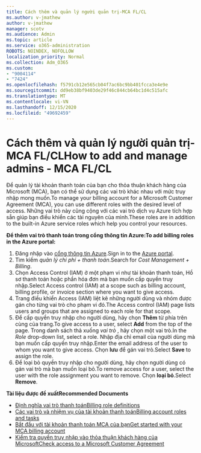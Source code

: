 ```yaml
---
title: Cách thêm và quản lý người quản trị-MCA FL/CL
ms.author: v-jmathew
author: v-jmathew
manager: scotv
ms.audience: Admin
ms.topic: article
ms.service: o365-administration
ROBOTS: NOINDEX, NOFOLLOW
localization_priority: Normal
ms.collection: Adm_O365
ms.custom:
- "9004114"
- "7424"
ms.openlocfilehash: f5791cb12e565cb04f7ac6bc9bb401fcca3e4e9e
ms.sourcegitcommit: dd9eb38bf9403de29f46c844cb64bc1d4c515afc
ms.translationtype: MT
ms.contentlocale: vi-VN
ms.lasthandoff: 12/15/2020
ms.locfileid: "49692459"
---
```

# <a name="how-to-add-and-manage-admins---mca-flcl"></a><span data-ttu-id="429ed-102">Cách thêm và quản lý người quản trị-MCA FL/CL</span><span class="sxs-lookup"><span data-stu-id="429ed-102">How to add and manage admins - MCA FL/CL</span></span>

<span data-ttu-id="429ed-103">Để quản lý tài khoản thanh toán của bạn cho thỏa thuận khách hàng của Microsoft (MCA), bạn có thể sử dụng các vai trò khác nhau với mức truy nhập mong muốn.</span><span class="sxs-lookup"><span data-stu-id="429ed-103">To manage your billing account for a Microsoft Customer Agreement (MCA), you can use different roles with the desired level of access.</span></span> <span data-ttu-id="429ed-104">Những vai trò này cũng cộng với các vai trò dịch vụ Azure tích hợp sẵn giúp bạn điều khiển các tài nguyên của mình.</span><span class="sxs-lookup"><span data-stu-id="429ed-104">These roles are in addition to the built-in Azure service roles which help you control your resources.</span></span>

<span data-ttu-id="429ed-105">**Để thêm vai trò thanh toán trong cổng thông tin Azure:**</span><span class="sxs-lookup"><span data-stu-id="429ed-105">**To add billing roles in the Azure portal:**</span></span>

1. <span data-ttu-id="429ed-106">Đăng nhập vào [cổng thông tin Azure](https://portal.azure.com/).</span><span class="sxs-lookup"><span data-stu-id="429ed-106">Sign in to the [Azure portal](https://portal.azure.com/).</span></span>
2. <span data-ttu-id="429ed-107">Tìm kiếm *quản lý chi phí + thanh toán*.</span><span class="sxs-lookup"><span data-stu-id="429ed-107">Search for *Cost Management + Billing*.</span></span>
3. <span data-ttu-id="429ed-108">Chọn Access Control (IAM) ở một phạm vi như tài khoản thanh toán, Hồ sơ thanh toán hoặc phần hóa đơn mà bạn muốn cấp quyền truy nhập.</span><span class="sxs-lookup"><span data-stu-id="429ed-108">Select Access control (IAM) at a scope such as billing account, billing profile, or invoice section where you want to give access.</span></span>
4. <span data-ttu-id="429ed-109">Trang điều khiển Access (IAM) liệt kê những người dùng và nhóm được gán cho từng vai trò cho phạm vi đó.</span><span class="sxs-lookup"><span data-stu-id="429ed-109">The Access control (IAM) page lists users and groups that are assigned to each role for that scope.</span></span>
5. <span data-ttu-id="429ed-110">Để cấp quyền truy nhập cho người dùng, hãy chọn **Thêm** từ phía trên cùng của trang.</span><span class="sxs-lookup"><span data-stu-id="429ed-110">To give access to a user, select **Add** from the top of the page.</span></span> <span data-ttu-id="429ed-111">Trong danh sách thả xuống *vai trò* , hãy chọn một vai trò.</span><span class="sxs-lookup"><span data-stu-id="429ed-111">In the *Role* drop-down list, select a role.</span></span> <span data-ttu-id="429ed-112">Nhập địa chỉ email của người dùng mà bạn muốn cấp quyền truy nhập.</span><span class="sxs-lookup"><span data-stu-id="429ed-112">Enter the email address of the user to whom you want to give access.</span></span> <span data-ttu-id="429ed-113">Chọn **lưu** để gán vai trò.</span><span class="sxs-lookup"><span data-stu-id="429ed-113">Select **Save** to assign the role.</span></span>
6. <span data-ttu-id="429ed-114">Để loại bỏ quyền truy nhập cho người dùng, hãy chọn người dùng có gán vai trò mà bạn muốn loại bỏ.</span><span class="sxs-lookup"><span data-stu-id="429ed-114">To remove access for a user, select the user with the role assignment you want to remove.</span></span> <span data-ttu-id="429ed-115">Chọn **loại bỏ**.</span><span class="sxs-lookup"><span data-stu-id="429ed-115">Select **Remove**.</span></span>

<span data-ttu-id="429ed-116">**Tài liệu được đề xuất**</span><span class="sxs-lookup"><span data-stu-id="429ed-116">**Recommended Documents**</span></span>

- [<span data-ttu-id="429ed-117">Định nghĩa vai trò thanh toán</span><span class="sxs-lookup"><span data-stu-id="429ed-117">Billing role definitions</span></span>](https://docs.microsoft.com/azure/cost-management-billing/manage/understand-mca-roles)
- [<span data-ttu-id="429ed-118">Các vai trò và nhiệm vụ của tài khoản thanh toán</span><span class="sxs-lookup"><span data-stu-id="429ed-118">Billing account roles and tasks</span></span>](https://docs.microsoft.com/azure/cost-management-billing/manage/understand-mca-roles#billing-account-roles-and-tasks)
- [<span data-ttu-id="429ed-119">Bắt đầu với tài khoản thanh toán MCA của bạn</span><span class="sxs-lookup"><span data-stu-id="429ed-119">Get started with your MCA billing account</span></span>](https://docs.microsoft.com/azure/cost-management-billing/understand/mca-overview)
- [<span data-ttu-id="429ed-120">Kiểm tra quyền truy nhập vào thỏa thuận khách hàng của Microsoft</span><span class="sxs-lookup"><span data-stu-id="429ed-120">Check access to a Microsoft Customer Agreement</span></span>](https://docs.microsoft.com/azure/cost-management-billing/manage/change-credit-card?WT.mc_id=Portal-Microsoft_Azure_Support%22%20%5Cl%20%22manage-credit-cards-for-a-microsoft-customer-agreement%22%20%5Ct%20%22_blank#check-the-type-of-your-account)
